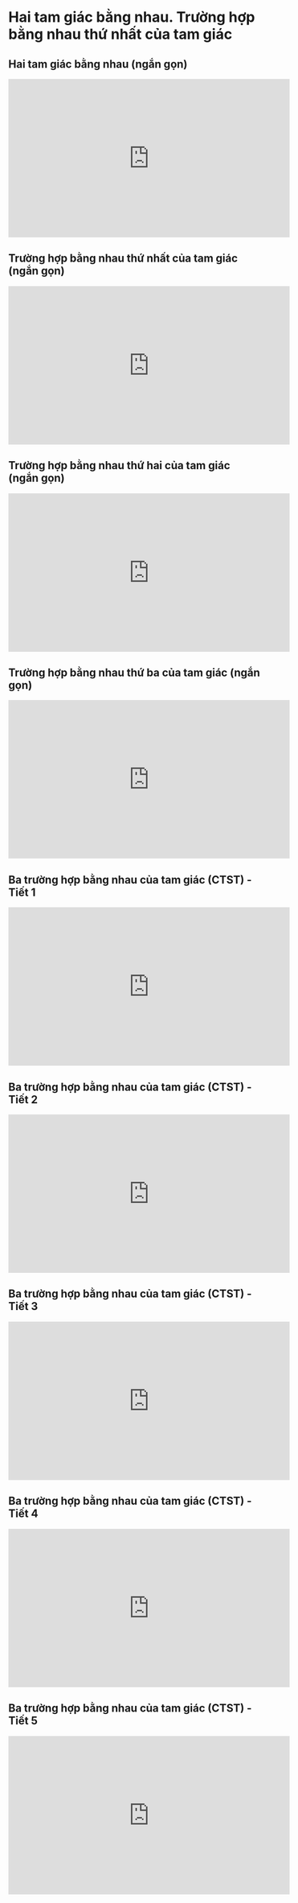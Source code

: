 # Hai tam giác bằng nhau. Trường hợp bằng nhau thứ nhất của tam giác
## Hai tam giác bằng nhau (ngắn gọn)
<iframe width="560" height="315" src="https://www.youtube.com/embed/6IOPCRJ_C3o?si=sHBTnqidMpe3_qRA" title="YouTube video player" frameborder="0" allow="accelerometer; autoplay; clipboard-write; encrypted-media; gyroscope; picture-in-picture; web-share" referrerpolicy="strict-origin-when-cross-origin" allowfullscreen></iframe>

## Trường hợp bằng nhau thứ nhất của tam giác (ngắn gọn)
<iframe width="560" height="315" src="https://www.youtube.com/embed/Z4zuIxhg0Bg?si=hwgUHBt8mxBZ-4FV" title="YouTube video player" frameborder="0" allow="accelerometer; autoplay; clipboard-write; encrypted-media; gyroscope; picture-in-picture; web-share" referrerpolicy="strict-origin-when-cross-origin" allowfullscreen></iframe>

## Trường hợp bằng nhau thứ hai của tam giác (ngắn gọn)
<iframe width="560" height="315" src="https://www.youtube.com/embed/SK8EmFBK2n4?si=-m5NyMnowRngIEA7" title="YouTube video player" frameborder="0" allow="accelerometer; autoplay; clipboard-write; encrypted-media; gyroscope; picture-in-picture; web-share" referrerpolicy="strict-origin-when-cross-origin" allowfullscreen></iframe>

## Trường hợp bằng nhau thứ ba của tam giác (ngắn gọn)
<iframe width="560" height="315" src="https://www.youtube.com/embed/PFWYtXbdn_E?si=uCEPCMOLta03KUUw" title="YouTube video player" frameborder="0" allow="accelerometer; autoplay; clipboard-write; encrypted-media; gyroscope; picture-in-picture; web-share" referrerpolicy="strict-origin-when-cross-origin" allowfullscreen></iframe>

## Ba trường hợp bằng nhau của tam giác (CTST) - Tiết 1
<iframe width="560" height="315" src="https://www.youtube.com/embed/IlyAMxEdi3o?si=ELOcOBgz4dfW-db8" title="YouTube video player" frameborder="0" allow="accelerometer; autoplay; clipboard-write; encrypted-media; gyroscope; picture-in-picture; web-share" referrerpolicy="strict-origin-when-cross-origin" allowfullscreen></iframe>

## Ba trường hợp bằng nhau của tam giác (CTST) - Tiết 2
<iframe width="560" height="315" src="https://www.youtube.com/embed/etAGJxMnJQo?si=VRGoUD3c4tvjiLak" title="YouTube video player" frameborder="0" allow="accelerometer; autoplay; clipboard-write; encrypted-media; gyroscope; picture-in-picture; web-share" referrerpolicy="strict-origin-when-cross-origin" allowfullscreen></iframe>

## Ba trường hợp bằng nhau của tam giác (CTST) - Tiết 3
<iframe width="560" height="315" src="https://www.youtube.com/embed/FbOeGzww_Gc?si=TpYmvJatxS-cbhSO" title="YouTube video player" frameborder="0" allow="accelerometer; autoplay; clipboard-write; encrypted-media; gyroscope; picture-in-picture; web-share" referrerpolicy="strict-origin-when-cross-origin" allowfullscreen></iframe>

## Ba trường hợp bằng nhau của tam giác (CTST) - Tiết 4
<iframe width="560" height="315" src="https://www.youtube.com/embed/lyx_YB32Cow?si=wuZgx-PxT6mf1c0K" title="YouTube video player" frameborder="0" allow="accelerometer; autoplay; clipboard-write; encrypted-media; gyroscope; picture-in-picture; web-share" referrerpolicy="strict-origin-when-cross-origin" allowfullscreen></iframe>

## Ba trường hợp bằng nhau của tam giác (CTST) - Tiết 5
<iframe width="560" height="315" src="https://www.youtube.com/embed/JaLsj6wPcmQ?si=skKOAxJpv-DDThEa" title="YouTube video player" frameborder="0" allow="accelerometer; autoplay; clipboard-write; encrypted-media; gyroscope; picture-in-picture; web-share" referrerpolicy="strict-origin-when-cross-origin" allowfullscreen></iframe>

